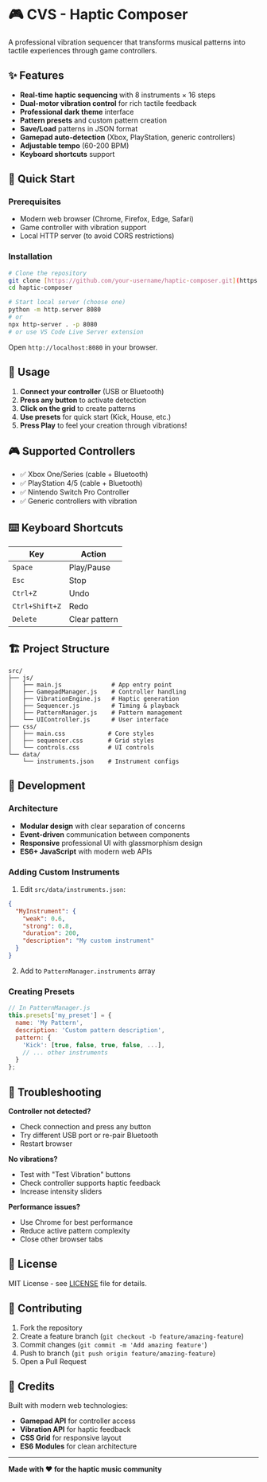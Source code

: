 # 🎮 CVS - Haptic Composer

A professional vibration sequencer that transforms musical patterns into tactile experiences through game controllers.

## ✨ Features

- **Real-time haptic sequencing** with 8 instruments × 16 steps
- **Dual-motor vibration control** for rich tactile feedback
- **Professional dark theme** interface
- **Pattern presets** and custom pattern creation
- **Save/Load** patterns in JSON format
- **Gamepad auto-detection** (Xbox, PlayStation, generic controllers)
- **Adjustable tempo** (60-200 BPM)
- **Keyboard shortcuts** support

## 🚀 Quick Start

### Prerequisites
- Modern web browser (Chrome, Firefox, Edge, Safari)
- Game controller with vibration support
- Local HTTP server (to avoid CORS restrictions)

### Installation

```bash
# Clone the repository
git clone [https://github.com/your-username/haptic-composer.git](https://github.com/matrxx/CVS---Controller-Vibro-Sound.git)
cd haptic-composer

# Start local server (choose one)
python -m http.server 8080
# or
npx http-server . -p 8080
# or use VS Code Live Server extension
```

Open `http://localhost:8080` in your browser.

## 🎯 Usage

1. **Connect your controller** (USB or Bluetooth)
2. **Press any button** to activate detection
3. **Click on the grid** to create patterns
4. **Use presets** for quick start (Kick, House, etc.)
5. **Press Play** to feel your creation through vibrations!

## 🎮 Supported Controllers

- ✅ Xbox One/Series (cable + Bluetooth)
- ✅ PlayStation 4/5 (cable + Bluetooth)  
- ✅ Nintendo Switch Pro Controller
- ✅ Generic controllers with vibration

## ⌨️ Keyboard Shortcuts

| Key | Action |
|-----|--------|
| `Space` | Play/Pause |
| `Esc` | Stop |
| `Ctrl+Z` | Undo |
| `Ctrl+Shift+Z` | Redo |
| `Delete` | Clear pattern |

## 🏗️ Project Structure

```
src/
├── js/
│   ├── main.js              # App entry point
│   ├── GamepadManager.js    # Controller handling
│   ├── VibrationEngine.js   # Haptic generation
│   ├── Sequencer.js         # Timing & playback
│   ├── PatternManager.js    # Pattern management
│   └── UIController.js      # User interface
├── css/
│   ├── main.css            # Core styles
│   ├── sequencer.css       # Grid styles
│   └── controls.css        # UI controls
└── data/
    └── instruments.json    # Instrument configs
```

## 🔧 Development

### Architecture
- **Modular design** with clear separation of concerns
- **Event-driven** communication between components
- **Responsive** professional UI with glassmorphism design
- **ES6+ JavaScript** with modern web APIs

### Adding Custom Instruments

1. Edit `src/data/instruments.json`:
```json
{
  "MyInstrument": {
    "weak": 0.6,
    "strong": 0.8,
    "duration": 200,
    "description": "My custom instrument"
  }
}
```

2. Add to `PatternManager.instruments` array

### Creating Presets

```javascript
// In PatternManager.js
this.presets['my_preset'] = {
  name: 'My Pattern',
  description: 'Custom pattern description',
  pattern: {
    'Kick': [true, false, true, false, ...],
    // ... other instruments
  }
};
```

## 🐛 Troubleshooting

**Controller not detected?**
- Check connection and press any button
- Try different USB port or re-pair Bluetooth
- Restart browser

**No vibrations?**
- Test with "Test Vibration" buttons
- Check controller supports haptic feedback
- Increase intensity sliders

**Performance issues?**
- Use Chrome for best performance
- Reduce active pattern complexity
- Close other browser tabs

## 📝 License

MIT License - see [LICENSE](LICENSE) file for details.

## 🤝 Contributing

1. Fork the repository
2. Create a feature branch (`git checkout -b feature/amazing-feature`)
3. Commit changes (`git commit -m 'Add amazing feature'`)
4. Push to branch (`git push origin feature/amazing-feature`)
5. Open a Pull Request

## 🎵 Credits

Built with modern web technologies:
- **Gamepad API** for controller access
- **Vibration API** for haptic feedback
- **CSS Grid** for responsive layout
- **ES6 Modules** for clean architecture

---

**Made with ❤️ for the haptic music community**
